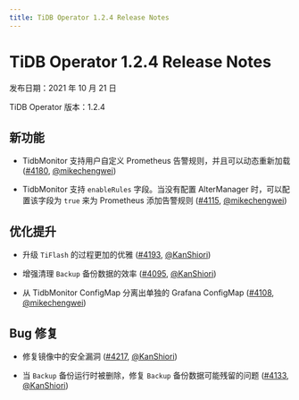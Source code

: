 ```yaml
---
title: TiDB Operator 1.2.4 Release Notes
---
```


# TiDB Operator 1.2.4 Release Notes

发布日期：2021 年 10 月 21 日

TiDB Operator 版本：1.2.4

## 新功能

- TidbMonitor 支持用户自定义 Prometheus 告警规则，并且可以动态重新加载 ([#4180](https://github.com/pingcap/tidb-operator/pull/4180), [@mikechengwei](https://github.com/mikechengwei))

- TidbMonitor 支持 `enableRules` 字段。当没有配置 AlterManager 时，可以配置该字段为 `true` 来为 Prometheus 添加告警规则 ([#4115](https://github.com/pingcap/tidb-operator/pull/4115), [@mikechengwei](https://github.com/mikechengwei))

## 优化提升

- 升级 `TiFlash` 的过程更加的优雅 ([#4193](https://github.com/pingcap/tidb-operator/pull/4193), [@KanShiori](https://github.com/KanShiori))

- 增强清理 `Backup` 备份数据的效率 ([#4095](https://github.com/pingcap/tidb-operator/pull/4095), [@KanShiori](https://github.com/KanShiori))

- 从 TidbMonitor ConfigMap 分离出单独的 Grafana ConfigMap ([#4108](https://github.com/pingcap/tidb-operator/pull/4108), [@mikechengwei](https://github.com/mikechengwei))

## Bug 修复

- 修复镜像中的安全漏洞 ([#4217](https://github.com/pingcap/tidb-operator/pull/4217), [@KanShiori](https://github.com/KanShiori))

- 当 `Backup` 备份运行时被删除，修复 `Backup` 备份数据可能残留的问题 ([#4133](https://github.com/pingcap/tidb-operator/pull/4133), [@KanShiori](https://github.com/KanShiori))

